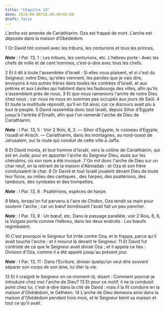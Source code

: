 ```yaml
---
title: "Chapitre 13"
date: 2024-09-06T18:40:46+02:00
draft: false
---
```



L’arche est amenée de Cariathiarim.
Oza est frappé de mort.
L’arche est déposée dans la maison d’Obédédom.


1 Or David tint conseil avec les tribuns, les centurions et tous les princes,

***Note*** :  I Par. 13, 1 : Les tribuns, les centurions, etc. L’hébreu porte : Avec les chefs de mille et de cent hommes, c’est-à-dire avec tous les chefs.

2 Et il dit à toute l'assemblée d'Israël : Si elles vous plaisent, et si c'est du Seigneur, notre Dieu, qu'elles viennent, les paroles que je vais dire, envoyons à nos autres frères dans toutes les contrées d'Israël, et aux prêtres et aux Lévites qui habitent dans les faubourgs des villes, afin qu'ils s'assemblent près de nous, 3 Et que nous ramenions l'arche de notre Dieu chez nous ; car nous ne nous en sommes pas occupés aux jours de Saül. 4 Et toute la multitude répondit, qu'il en fût ainsi; car ce discours avait plu à tout le peuple. 5 David rassembla donc tout Israël, depuis Sihor d'Egypte jusqu'à l'entrée d'Emath, afin que l'on ramenât l'arche de Dieu de Cariathiarim.

***Note*** :  I Par. 13, 5 : Voir 2 Rois, 6, 2. ― Sihor d’Egypte, le ruisseau d’Egypte, l’ouadi el-Arisch. ― Cariathiarim, dans les montagnes, au nord-ouest de Jérusalem, sur la route qui conduit de cette ville à Jaffa.


6 Et David monta, et tout homme d'Israël, vers la colline de Cariathiarim, qui est en Juda; pour en apporter l'arche du Seigneur Dieu, assis sur les chérubins, où son nom a été invoqué. 7 On mit donc l'arche de Dieu sur un char neuf, en la retirant de la maison d'Abinadab : et Oza et son frère conduisaient le char. 8 Or David et tout Israël jouaient devant Dieu de toute leur force, au milieu des cantiques , des harpes, des psaltérions, des tambours, des cymbales et des trompettes.

***Note*** :  I Par. 13, 8 : Psaltérions, espèces de harpe.


9 Mais, lorsqu'on fut parvenu à l'aire de Chidon, Oza tendit sa main pour soutenir l'arche ; car un bœuf bondissant l'avait fait un peu pencher.

***Note*** :  I Par. 13, 9 : Un bœuf, etc. Dans le passage parallèle, voir 2 Rois, 6, 6, la Vulgate porte comme l’hébreu, dans les deux endroits : Les bœufs regimbaient.

10 C'est pourquoi le Seigneur fut irrité contre Oza, et le frappa, parce qu'il avait touché l'arche : et il mourut là devant le Seigneur. 11 Et David fut contristé de ce que le Seigneur avait divisé Oza ; et il appela ce lieu : Division d'Oza, comme il a été appelé jusqu'au présent jour.

***Note*** :  I Par. 13, 11 : Dans l’Ecriture, diviser quelqu’un veut dire souvent séparer son corps de son âme, lui ôter la vie.

12 Et il craignit le Seigneur en ce moment-là, disant : Comment pourrai-je introduire chez moi l'arche de Dieu? 13 Et pour ce motif, il ne la conduisit point chez lui, c'est-à-dire dans la cité de David : mais il la fit conduire en la maison d'Obédédom, le Géthéen. 14 L'arche de Dieu demeura ainsi dans la maison d'Obédédom pendant trois mois, et le Seigneur bénit sa maison et tout ce qu'il avait.

